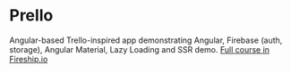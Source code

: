 # Prello

Angular-based Trello-inspired app demonstrating Angular, Firebase (auth, storage), Angular Material, Lazy Loading and SSR demo.
[Full course in Fireship.io](https://www.fireship.io)
